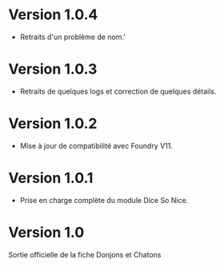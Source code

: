 # Version 1.0.4
- Retraits d'un problème de nom.'

# Version 1.0.3
- Retraits de quelques logs et correction de quelques détails.

# Version 1.0.2
- Mise à jour de compatibilité avec Foundry V11.

# Version 1.0.1
- Prise en charge complète du module Dice So Nice.

# Version 1.0
Sortie officielle de la fiche Donjons et Chatons